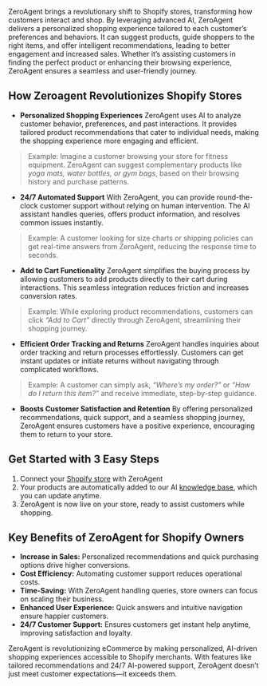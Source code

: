 ZeroAgent brings a revolutionary shift to Shopify stores, transforming how customers interact and shop. By leveraging advanced AI, ZeroAgent delivers a personalized shopping experience tailored to each customer’s preferences and behaviors. It can suggest products, guide shoppers to the right items, and offer intelligent recommendations, leading to better engagement and increased sales. Whether it’s assisting customers in finding the perfect product or enhancing their browsing experience, ZeroAgent ensures a seamless and user-friendly journey.
 

## **How Zeroagent Revolutionizes Shopify Stores**


- **Personalized Shopping Experiences**
ZeroAgent uses AI to analyze customer behavior, preferences, and past interactions. It provides tailored product recommendations that cater to individual needs, making the shopping experience more engaging and efficient. 

> Example: Imagine a customer browsing your store for fitness equipment. ZeroAgent can suggest complementary products like _yoga mats, water bottles, or gym bags_, based on their browsing history and purchase patterns.


- **24/7 Automated Support**
With ZeroAgent, you can provide round-the-clock customer support without relying on human intervention. The AI assistant handles queries, offers product information, and resolves common issues instantly.

> Example: A customer looking for size charts or shipping policies can get real-time answers from ZeroAgent, reducing the response time to seconds.


- **Add to Cart Functionality**
ZeroAgent simplifies the buying process by allowing customers to add products directly to their cart during interactions. This seamless integration reduces friction and increases conversion rates.

> Example: While exploring product recommendations, customers can click _“Add to Cart”_ directly through ZeroAgent, streamlining their shopping journey.


- **Efficient Order Tracking and Returns**
ZeroAgent handles inquiries about order tracking and return processes effortlessly. Customers can get instant updates or initiate returns without navigating through complicated workflows.

> Example: A customer can simply ask, _“Where’s my order?”_ or _“How do I return this item?”_ and receive immediate, step-by-step guidance.


- **Boosts Customer Satisfaction and Retention**
By offering personalized recommendations, quick support, and a seamless shopping journey, ZeroAgent ensures customers have a positive experience, encouraging them to return to your store.



## **Get Started with 3 Easy Steps**

1. Connect your [Shopify store](https://docs.zeroagent.io/) with ZeroAgent
2. Your products are automatically added to our AI [knowledge base](https://docs.zeroagent.io/), which you can update anytime.
3. ZeroAgent is now live on your store, ready to assist customers while shopping.


## **Key Benefits of ZeroAgent for Shopify Owners**

- **Increase in Sales:** Personalized recommendations and quick purchasing options drive higher conversions.
- **Cost Efficiency:** Automating customer support reduces operational costs.
- **Time-Saving:** With ZeroAgent handling queries, store owners can focus on scaling their business.
- **Enhanced User Experience:** Quick answers and intuitive navigation ensure happier customers.
- **24/7 Customer Support:** Ensures customers get instant help anytime, improving satisfaction and loyalty.


ZeroAgent is revolutionizing eCommerce by making personalized, AI-driven shopping experiences accessible to Shopify merchants. With features like tailored recommendations and 24/7 AI-powered support, ZeroAgent doesn’t just meet customer expectations—it exceeds them.